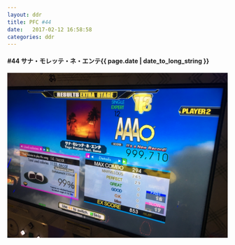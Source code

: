 ```yaml
---
layout: ddr
title: PFC #44
date:   2017-02-12 16:58:58
categories: ddr
---
```

#### **#44** サナ・モレッテ・ネ・エンテ<span class="pull-right">{{ page.date | date_to_long_string }}</span>
![](/images/pfc/44_サナ・モレッテ・ネ・エンテ.jpg)
